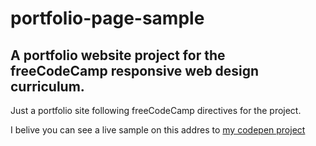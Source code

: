 # portfolio-page-sample

## A portfolio website project for the freeCodeCamp responsive web design curriculum.

Just a portfolio site following freeCodeCamp directives for the project.

I belive you can see a live sample on this addres to [my codepen project](https://hg8bh4.csb.app/)
